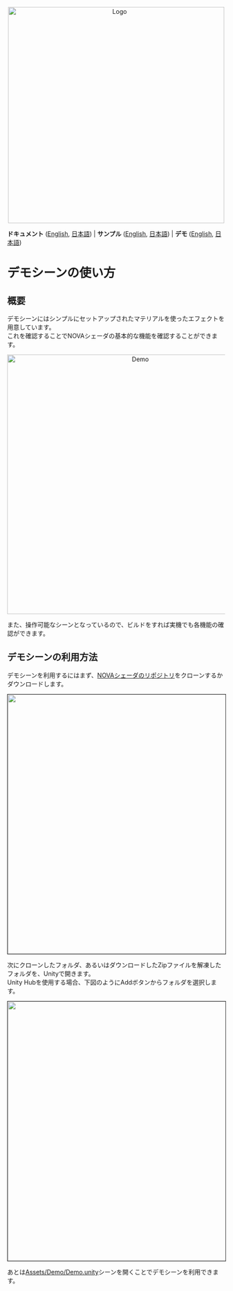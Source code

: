 <p align="center">
  <img width=500 src="https://user-images.githubusercontent.com/47441314/143532659-5bb79d22-f21c-4abf-86e3-ea9789353f44.png" alt="Logo">
</p>

**ドキュメント** ([English](README.md), [日本語](README_JA.md))
| **サンプル** ([English](Assets/Samples/README.md), [日本語](Assets/Samples/README_JA.md))
| **デモ** ([English](Assets/Demo/README.md), [日本語](Assets/Demo/README_JA.md))

# デモシーンの使い方

## 概要
デモシーンにはシンプルにセットアップされたマテリアルを使ったエフェクトを用意しています。  
これを確認することでNOVAシェーダの基本的な機能を確認することができます。

<p align="center">
  <img width=600 src="https://user-images.githubusercontent.com/47441314/144198016-b013db70-f970-4d23-8f09-b8c0bdfec069.gif" alt="Demo">
</p>

また、操作可能なシーンとなっているので、ビルドをすれば実機でも各機能の確認ができます。

## デモシーンの利用方法
デモシーンを利用するにはまず、[NOVAシェーダのリポジトリ](https://github.com/CyberAgentGameEntertainment/NovaShader)をクローンするかダウンロードします。

<p align="center">
  <img width=600 border="1" src="https://user-images.githubusercontent.com/47441314/144380491-24360afe-d946-44ef-905d-3d35dd0f2548.png">
</p>

次にクローンしたフォルダ、あるいはダウンロードしたZipファイルを解凍したフォルダを、Unityで開きます。  
Unity Hubを使用する場合、下図のようにAddボタンからフォルダを選択します。

<p align="center">
  <img width=600 border="1" src="https://user-images.githubusercontent.com/47441314/144381447-b68eaabc-4332-4f49-91c0-992169df1afd.png">
</p>

あとは[Assets/Demo/Demo.unity](Assets/Demo/Demo.unity)シーンを開くことでデモシーンを利用できます。

